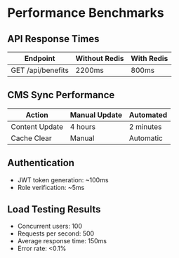 # Performance Benchmarks

## API Response Times
| Endpoint          | Without Redis | With Redis |
|-------------------|---------------|------------|
| GET /api/benefits | 2200ms        | 800ms      |

## CMS Sync Performance
| Action            | Manual Update | Automated  |
|-------------------|---------------|------------|
| Content Update    | 4 hours       | 2 minutes  |
| Cache Clear       | Manual        | Automatic  |

## Authentication
- JWT token generation: ~100ms
- Role verification: ~5ms

## Load Testing Results
- Concurrent users: 100
- Requests per second: 500
- Average response time: 150ms
- Error rate: <0.1% 